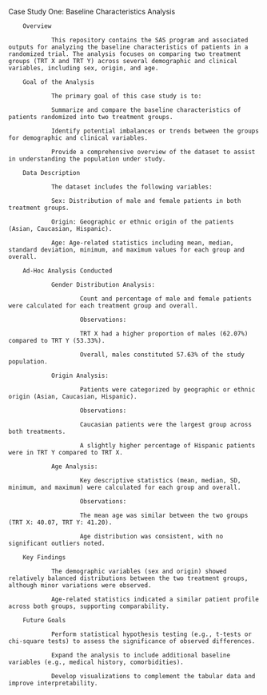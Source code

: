 Case Study One: Baseline Characteristics Analysis

        Overview
        
                This repository contains the SAS program and associated outputs for analyzing the baseline characteristics of patients in a randomized trial. The analysis focuses on comparing two treatment groups (TRT X and TRT Y) across several demographic and clinical variables, including sex, origin, and age.
        
        Goal of the Analysis
        
                The primary goal of this case study is to:
                
                Summarize and compare the baseline characteristics of patients randomized into two treatment groups.
                
                Identify potential imbalances or trends between the groups for demographic and clinical variables.
                
                Provide a comprehensive overview of the dataset to assist in understanding the population under study.
        
        Data Description
        
                The dataset includes the following variables:
                
                Sex: Distribution of male and female patients in both treatment groups.
                
                Origin: Geographic or ethnic origin of the patients (Asian, Caucasian, Hispanic).
                
                Age: Age-related statistics including mean, median, standard deviation, minimum, and maximum values for each group and overall.
        
        Ad-Hoc Analysis Conducted
        
                Gender Distribution Analysis:
                
                        Count and percentage of male and female patients were calculated for each treatment group and overall.
                
                        Observations:
                
                        TRT X had a higher proportion of males (62.07%) compared to TRT Y (53.33%).
                        
                        Overall, males constituted 57.63% of the study population.
                
                Origin Analysis:
                
                        Patients were categorized by geographic or ethnic origin (Asian, Caucasian, Hispanic).
                        
                        Observations:
                        
                        Caucasian patients were the largest group across both treatments.
                        
                        A slightly higher percentage of Hispanic patients were in TRT Y compared to TRT X.
        
                Age Analysis:
                
                        Key descriptive statistics (mean, median, SD, minimum, and maximum) were calculated for each group and overall.
                        
                        Observations:
                        
                        The mean age was similar between the two groups (TRT X: 40.07, TRT Y: 41.20).
                        
                        Age distribution was consistent, with no significant outliers noted.
        
        Key Findings
        
                The demographic variables (sex and origin) showed relatively balanced distributions between the two treatment groups, although minor variations were observed.
                
                Age-related statistics indicated a similar patient profile across both groups, supporting comparability.
        
        Future Goals
        
                Perform statistical hypothesis testing (e.g., t-tests or chi-square tests) to assess the significance of observed differences.
                
                Expand the analysis to include additional baseline variables (e.g., medical history, comorbidities).
                
                Develop visualizations to complement the tabular data and improve interpretability.
